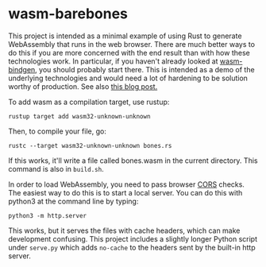# wasm-barebones
This project is intended as a minimal example of using Rust to generate WebAssembly that runs in the web browser.
There are much better ways to do this if you are more concerned with the end result than with how these technologies work.
In particular, if you haven't already looked at [wasm-bindgen](https://rustwasm.github.io/wasm-bindgen/), you should probably start there.
This is intended as a demo of the underlying technologies and would need a lot of hardening to be solution worthy of production.
See also [this blog post.](http://secretartofscience.com/wasm-getting-started)

To add wasm as a compilation target, use rustup:
~~~
rustup target add wasm32-unknown-unknown
~~~

Then, to compile your file, go:
~~~
rustc --target wasm32-unknown-unknown bones.rs
~~~
If this works, it'll write a file called bones.wasm in the current directory.
This command is also in `build.sh`.

In order to load WebAssembly, you need to pass browser [CORS](https://developer.mozilla.org/en-US/docs/Web/HTTP/CORS) checks.
The easiest way to do this is to start a local server. You can do this with python3 at the command line by typing:
~~~
python3 -m http.server
~~~
This works, but it serves the files with cache headers, which can make development confusing.
This project includes a slightly longer Python script under `serve.py` which adds `no-cache` to the headers sent by the built-in http server.

